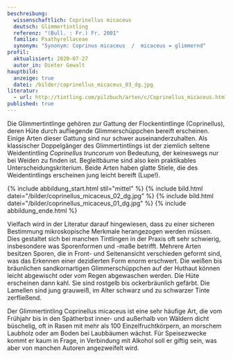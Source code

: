 ```yaml
---
beschreibung:
  wissenschaftlich: Coprinellus micaceus
  deutsch: Glimmertintling
  referenz: "(Bull. : Fr.) Fr. 2001"
  familie: Psathyrellaceae
  synonym: "Synonym: Coprinus micaceus  /  micaceus = glimmernd"
profil:
  aktualisiert: 2020-07-27
  autor_in: Dieter Gewalt
hauptbild:
  anzeige: true
  datei: /bilder/coprinellus_micaceus_03_dg.jpg
literatur:
  - url: http://tintling.com/pilzbuch/arten/c/Coprinellus_micaceus.html
published: true
---
```

Die Glimmertintlinge gehören zur Gattung der Flockentintlinge (Coprinellus), deren Hüte durch aufliegende Glimmerschüppchen bereift erscheinen. Einige Arten dieser Gattung sind nur schwer auseinanderzuhalten. Als klassischer Doppelgänger des Glimmertintlings ist der ziemlich seltene Weidentintling *Coprinellus truncorum* von Bedeutung, der keineswegs nur bei Weiden zu finden ist. Begleitbäume sind also kein praktikables Unterscheidungskriterium. Beide Arten haben glatte Stiele, die des Weidentintlings erscheinen jung leicht bereift (Lupe!). 

{% include abbildung_start.html stil="mittel" %}
{% include bild.html datei="/bilder/coprinellus_micaceus_02_dg.jpg" %}
{% include bild.html datei="/bilder/coprinellus_micaceus_01_dg.jpg" %}
{% include abbildung_ende.html %}

Vielfach wird in der Literatur darauf hingewiesen, dass zu einer sicheren Bestimmung mikroskopische Merkmale herangezogen werden müssen. Dies gestaltet sich bei manchen Tintlingen in der Praxis oft sehr schwierig, insbesondere was Sporenformen und -maße betrifft. Mehrere Arten besitzen Sporen, die in Front- und Seitenansicht verschieden geformt sind, was das Erkennen einer dezidierten Form enorm erschwert.
Die weißen bis bräunlichen sandkornartigen Glimmerschüppchen auf der Huthaut können leicht abgewischt oder vom Regen abgewaschen werden. Die Hüte erscheinen dann kahl. Sie sind rostgelb bis ockerbräunlich gefärbt. Die Lamellen sind jung grauweiß, im Alter schwarz und zu schwarzer Tinte zerfließend.

Der Glimmertintling Coprinellus micaceus ist eine sehr häufige Art, die vom Frühjahr bis in den Spätherbst inner- und außerhalb von Wäldern dicht büschelig, oft in Rasen mit mehr als 100 Einzelfruchtkörpern, an morschem Laubholz oder am Boden bei Laubbäumen wächst. Für Speisezwecke kommt er kaum in Frage, in Verbindung mit Alkohol soll er giftig sein, was aber von manchen Autoren angezweifelt wird.
